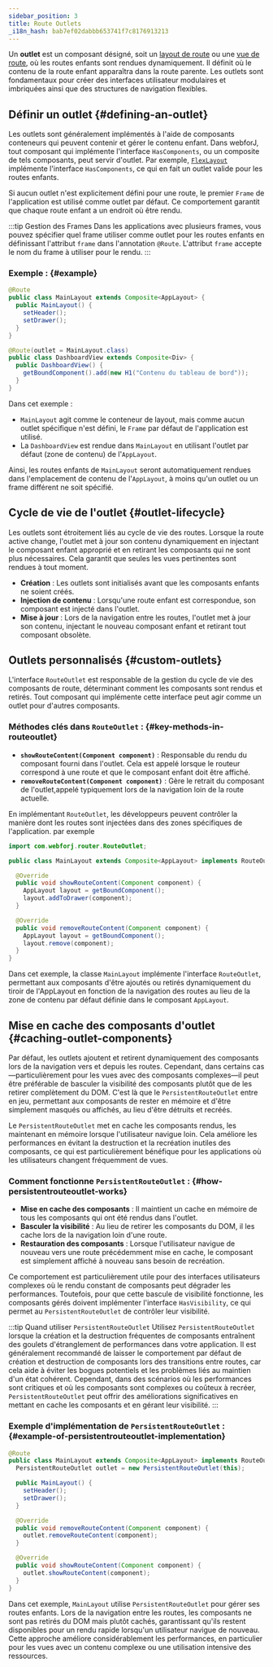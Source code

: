 ```yaml
---
sidebar_position: 3
title: Route Outlets
_i18n_hash: bab7ef02dabbb653741f7c8176913213
---
```

Un **outlet** est un composant désigné, soit un [layout de route](./route-types#layout-routes) ou une [vue de route](./route-types#view-routes), où les routes enfants sont rendues dynamiquement. Il définit où le contenu de la route enfant apparaîtra dans la route parente. Les outlets sont fondamentaux pour créer des interfaces utilisateur modulaires et imbriquées ainsi que des structures de navigation flexibles.

## Définir un outlet {#defining-an-outlet}

Les outlets sont généralement implémentés à l'aide de composants conteneurs qui peuvent contenir et gérer le contenu enfant. Dans webforJ, tout composant qui implémente l'interface `HasComponents`, ou un composite de tels composants, peut servir d'outlet. Par exemple, [`FlexLayout`](../../components/flex-layout) implémente l'interface `HasComponents`, ce qui en fait un outlet valide pour les routes enfants.

Si aucun outlet n'est explicitement défini pour une route, le premier `Frame` de l'application est utilisé comme outlet par défaut. Ce comportement garantit que chaque route enfant a un endroit où être rendu.

:::tip Gestion des Frames
Dans les applications avec plusieurs frames, vous pouvez spécifier quel frame utiliser comme outlet pour les routes enfants en définissant l'attribut `frame` dans l'annotation `@Route`. L'attribut `frame` accepte le nom du frame à utiliser pour le rendu.
:::

### Exemple : {#example}

```java
@Route
public class MainLayout extends Composite<AppLayout> {
  public MainLayout() {
    setHeader();
    setDrawer();
  }
}

@Route(outlet = MainLayout.class)
public class DashboardView extends Composite<Div> {
  public DashboardView() {
    getBoundComponent().add(new H1("Contenu du tableau de bord"));
  }
}
```

Dans cet exemple :

- `MainLayout` agit comme le conteneur de layout, mais comme aucun outlet spécifique n'est défini, le `Frame` par défaut de l'application est utilisé.
- La `DashboardView` est rendue dans `MainLayout` en utilisant l'outlet par défaut (zone de contenu) de l'`AppLayout`.

Ainsi, les routes enfants de `MainLayout` seront automatiquement rendues dans l'emplacement de contenu de l'`AppLayout`, à moins qu'un outlet ou un frame différent ne soit spécifié.

## Cycle de vie de l'outlet {#outlet-lifecycle}

Les outlets sont étroitement liés au cycle de vie des routes. Lorsque la route active change, l'outlet met à jour son contenu dynamiquement en injectant le composant enfant approprié et en retirant les composants qui ne sont plus nécessaires. Cela garantit que seules les vues pertinentes sont rendues à tout moment.

- **Création** : Les outlets sont initialisés avant que les composants enfants ne soient créés.
- **Injection de contenu** : Lorsqu'une route enfant est correspondue, son composant est injecté dans l'outlet.
- **Mise à jour** : Lors de la navigation entre les routes, l'outlet met à jour son contenu, injectant le nouveau composant enfant et retirant tout composant obsolète.

## Outlets personnalisés {#custom-outlets}

L'interface `RouteOutlet` est responsable de la gestion du cycle de vie des composants de route, déterminant comment les composants sont rendus et retirés. Tout composant qui implémente cette interface peut agir comme un outlet pour d'autres composants.

### Méthodes clés dans `RouteOutlet` : {#key-methods-in-routeoutlet}

- **`showRouteContent(Component component)`** : Responsable du rendu du composant fourni dans l'outlet. Cela est appelé lorsque le routeur correspond à une route et que le composant enfant doit être affiché.
- **`removeRouteContent(Component component)`** : Gère le retrait du composant de l'outlet,appelé typiquement lors de la navigation loin de la route actuelle.

En implémentant `RouteOutlet`, les développeurs peuvent contrôler la manière dont les routes sont injectées dans des zones spécifiques de l'application. par exemple

```java
import com.webforj.router.RouteOutlet;

public class MainLayout extends Composite<AppLayout> implements RouteOutlet {

  @Override
  public void showRouteContent(Component component) {
    AppLayout layout = getBoundComponent();
    layout.addToDrawer(component);
  }

  @Override
  public void removeRouteContent(Component component) {
    AppLayout layout = getBoundComponent();
    layout.remove(component);
  }
}
```

Dans cet exemple, la classe `MainLayout` implémente l'interface `RouteOutlet`, permettant aux composants d'être ajoutés ou retirés dynamiquement du tiroir de l'AppLayout en fonction de la navigation des routes au lieu de la zone de contenu par défaut définie dans le composant `AppLayout`.

## Mise en cache des composants d'outlet {#caching-outlet-components}

Par défaut, les outlets ajoutent et retirent dynamiquement des composants lors de la navigation vers et depuis les routes. Cependant, dans certains cas—particulièrement pour les vues avec des composants complexes—il peut être préférable de basculer la visibilité des composants plutôt que de les retirer complètement du DOM. C'est là que le `PersistentRouteOutlet` entre en jeu, permettant aux composants de rester en mémoire et d'être simplement masqués ou affichés, au lieu d'être détruits et recréés.

Le `PersistentRouteOutlet` met en cache les composants rendus, les maintenant en mémoire lorsque l'utilisateur navigue loin. Cela améliore les performances en évitant la destruction et la recréation inutiles des composants, ce qui est particulièrement bénéfique pour les applications où les utilisateurs changent fréquemment de vues.

### Comment fonctionne `PersistentRouteOutlet` : {#how-persistentrouteoutlet-works}

- **Mise en cache des composants** : Il maintient un cache en mémoire de tous les composants qui ont été rendus dans l'outlet.
- **Basculer la visibilité** : Au lieu de retirer les composants du DOM, il les cache lors de la navigation loin d'une route.
- **Restauration des composants** : Lorsque l'utilisateur navigue de nouveau vers une route précédemment mise en cache, le composant est simplement affiché à nouveau sans besoin de recréation.

Ce comportement est particulièrement utile pour des interfaces utilisateurs complexes où le rendu constant de composants peut dégrader les performances. Toutefois, pour que cette bascule de visibilité fonctionne, les composants gérés doivent implémenter l'interface `HasVisibility`, ce qui permet au `PersistentRouteOutlet` de contrôler leur visibilité.

:::tip Quand utiliser `PersistentRouteOutlet`
Utilisez `PersistentRouteOutlet` lorsque la création et la destruction fréquentes de composants entraînent des goulets d'étranglement de performances dans votre application. Il est généralement recommandé de laisser le comportement par défaut de création et destruction de composants lors des transitions entre routes, car cela aide à éviter les bogues potentiels et les problèmes liés au maintien d'un état cohérent. Cependant, dans des scénarios où les performances sont critiques et où les composants sont complexes ou coûteux à recréer, `PersistentRouteOutlet` peut offrir des améliorations significatives en mettant en cache les composants et en gérant leur visibilité.
:::

### Exemple d'implémentation de `PersistentRouteOutlet` : {#example-of-persistentrouteoutlet-implementation}

```java
@Route
public class MainLayout extends Composite<AppLayout> implements RouteOutlet {
  PersistentRouteOutlet outlet = new PersistentRouteOutlet(this);

  public MainLayout() {
    setHeader();
    setDrawer();
  }

  @Override
  public void removeRouteContent(Component component) {
    outlet.removeRouteContent(component);
  }

  @Override
  public void showRouteContent(Component component) {
    outlet.showRouteContent(component);
  }
}
```

Dans cet exemple, `MainLayout` utilise `PersistentRouteOutlet` pour gérer ses routes enfants. Lors de la navigation entre les routes, les composants ne sont pas retirés du DOM mais plutôt cachés, garantissant qu'ils restent disponibles pour un rendu rapide lorsqu'un utilisateur navigue de nouveau. Cette approche améliore considérablement les performances, en particulier pour les vues avec un contenu complexe ou une utilisation intensive des ressources.
